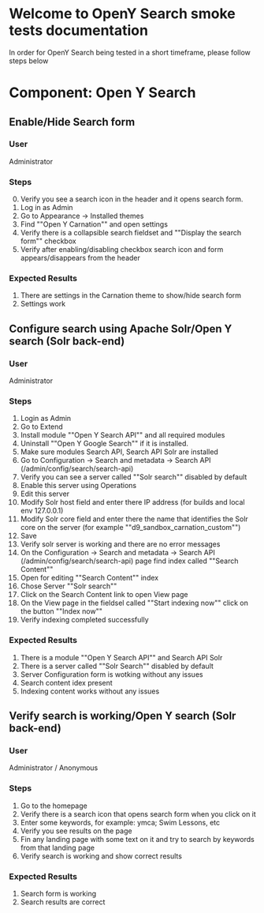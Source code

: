 # Welcome to OpenY Search smoke tests documentation

In order for OpenY Search being tested in a short timeframe, please follow steps below

# Component: Open Y Search								

## Enable/Hide Search form

### User

Administrator

### Steps

0. Verify you see a search icon in the header and it opens search form. 
1. Log in as Admin 
2. Go to Appearance -> Installed themes 
3. Find ""Open Y Carnation"" and open settings 
4. Verify there is a collapsible search fieldset and ""Display the search form"" checkbox
5. Verify after enabling/disabling checkbox search icon and form appears/disappears from the header

### Expected Results

1. There are settings in the Carnation theme to show/hide search form 
2. Settings work

## Configure search using Apache Solr/Open Y search (Solr back-end)

### User

Administrator

### Steps

1. Login as Admin
2. Go to Extend
3. Install module ""Open Y Search API"" and all required modules
4. Uninstall ""Open Y Google Search"" if it is installed.
5. Make sure modules Search API, Search API Solr are installed
6. Go to Configuration -> Search and metadata -> Search API (/admin/config/search/search-api)
7. Verify you can see a server called ""Solr search"" disabled by default
8. Enable this server using Operations
9. Edit this server 
10. Modify Solr host field and enter there IP address (for builds and local env 127.0.0.1)
11. Modify Solr core field and enter there the name that identifies the Solr core on the server (for example ""d9_sandbox_carnation_custom"")
12. Save
13. Verify solr server is working and there are no error messages
14. On the Configuration -> Search and metadata -> Search API (/admin/config/search/search-api) page find index called ""Search Content""
15. Open for editing ""Search Content"" index 
16. Chose Server ""Solr search""
17. Click on the Search Content link to open View page
18. On the View page in the fieldsel called ""Start indexing now"" click on the button ""Index now""
19. Verify indexing completed successfully 

### Expected Results

1. There is a module ""Open Y Search API"" and Search API Solr
2. There is a server called ""Solr Search"" disabled by default 
3. Server Configuration form is wotking without any issues 
4. Search content idex present 
5. Indexing content works without any issues

## Verify search is working/Open Y search (Solr back-end)

### User

Administrator / Anonymous

### Steps

1. Go to the homepage 
2. Verify there is a search icon that opens search form when you click on it 
3. Enter some keywords,  for example: ymca; Swim Lessons, etc
4. Verify you see results on the page 
5. Fin any landing page with some text on it and try to search by keywords from that landing page 
6. Verify search is working and show correct results

### Expected Results

1. Search form is working 
2. Search results are correct
